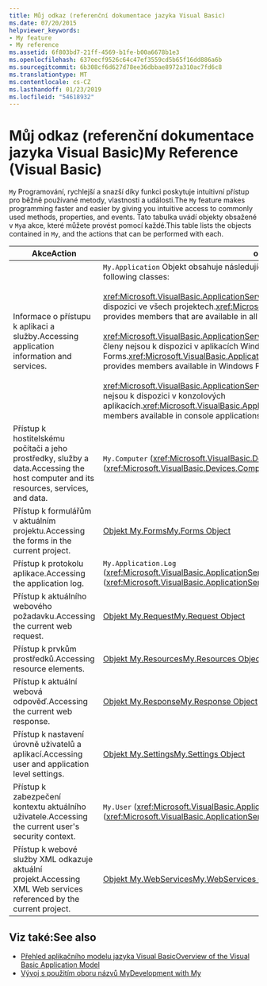 ```yaml
---
title: Můj odkaz (referenční dokumentace jazyka Visual Basic)
ms.date: 07/20/2015
helpviewer_keywords:
- My feature
- My reference
ms.assetid: 6f803bd7-21ff-4569-b1fe-b00a6678b1e3
ms.openlocfilehash: 637eecf9526c64c47ef3559cd5b65f16dd886a6b
ms.sourcegitcommit: 6b308cf6d627d78ee36dbbae8972a310ac7fd6c8
ms.translationtype: MT
ms.contentlocale: cs-CZ
ms.lasthandoff: 01/23/2019
ms.locfileid: "54618932"
---
```

# <a name="my-reference-visual-basic"></a><span data-ttu-id="4f98c-102">Můj odkaz (referenční dokumentace jazyka Visual Basic)</span><span class="sxs-lookup"><span data-stu-id="4f98c-102">My Reference (Visual Basic)</span></span>
<span data-ttu-id="4f98c-103">`My` Programování, rychlejší a snazší díky funkci poskytuje intuitivní přístup pro běžně používané metody, vlastnosti a události.</span><span class="sxs-lookup"><span data-stu-id="4f98c-103">The `My` feature makes programming faster and easier by giving you intuitive access to commonly used methods, properties, and events.</span></span> <span data-ttu-id="4f98c-104">Tato tabulka uvádí objekty obsažené v `My`a akce, které můžete provést pomocí každé.</span><span class="sxs-lookup"><span data-stu-id="4f98c-104">This table lists the objects contained in `My`, and the actions that can be performed with each.</span></span>  
  
|<span data-ttu-id="4f98c-105">**Akce**</span><span class="sxs-lookup"><span data-stu-id="4f98c-105">**Action**</span></span>|<span data-ttu-id="4f98c-106">**objekt**</span><span class="sxs-lookup"><span data-stu-id="4f98c-106">**Object**</span></span>|  
|----------------|----------------|  
|<span data-ttu-id="4f98c-107">Informace o přístupu k aplikaci a služby.</span><span class="sxs-lookup"><span data-stu-id="4f98c-107">Accessing application information and services.</span></span>|<span data-ttu-id="4f98c-108">`My.Application` Objekt obsahuje následující třídy:</span><span class="sxs-lookup"><span data-stu-id="4f98c-108">The `My.Application` object consists of the following classes:</span></span><br /><br /> <span data-ttu-id="4f98c-109"><xref:Microsoft.VisualBasic.ApplicationServices.ApplicationBase> obsahuje členy, které jsou k dispozici ve všech projektech.</span><span class="sxs-lookup"><span data-stu-id="4f98c-109"><xref:Microsoft.VisualBasic.ApplicationServices.ApplicationBase> provides members that are available in all projects.</span></span><br /><br /> <span data-ttu-id="4f98c-110"><xref:Microsoft.VisualBasic.ApplicationServices.WindowsFormsApplicationBase> obsahuje členy nejsou k dispozici v aplikacích Windows Forms.</span><span class="sxs-lookup"><span data-stu-id="4f98c-110"><xref:Microsoft.VisualBasic.ApplicationServices.WindowsFormsApplicationBase> provides members available in Windows Forms applications.</span></span><br /><br /> <span data-ttu-id="4f98c-111"><xref:Microsoft.VisualBasic.ApplicationServices.ConsoleApplicationBase> obsahuje členy nejsou k dispozici v konzolových aplikacích.</span><span class="sxs-lookup"><span data-stu-id="4f98c-111"><xref:Microsoft.VisualBasic.ApplicationServices.ConsoleApplicationBase> provides members available in console applications.</span></span>|  
|<span data-ttu-id="4f98c-112">Přístup k hostitelskému počítači a jeho prostředky, služby a data.</span><span class="sxs-lookup"><span data-stu-id="4f98c-112">Accessing the host computer and its resources, services, and data.</span></span>|<span data-ttu-id="4f98c-113">`My.Computer` (<xref:Microsoft.VisualBasic.Devices.Computer>)</span><span class="sxs-lookup"><span data-stu-id="4f98c-113">`My.Computer` (<xref:Microsoft.VisualBasic.Devices.Computer>)</span></span>|  
|<span data-ttu-id="4f98c-114">Přístup k formulářům v aktuálním projektu.</span><span class="sxs-lookup"><span data-stu-id="4f98c-114">Accessing the forms in the current project.</span></span>|[<span data-ttu-id="4f98c-115">Objekt My.Forms</span><span class="sxs-lookup"><span data-stu-id="4f98c-115">My.Forms Object</span></span>](../../../visual-basic/language-reference/objects/my-forms-object.md)|  
|<span data-ttu-id="4f98c-116">Přístup k protokolu aplikace.</span><span class="sxs-lookup"><span data-stu-id="4f98c-116">Accessing the application log.</span></span>|<span data-ttu-id="4f98c-117">`My.Application.Log` (<xref:Microsoft.VisualBasic.ApplicationServices.ApplicationBase.Log%2A>)</span><span class="sxs-lookup"><span data-stu-id="4f98c-117">`My.Application.Log` (<xref:Microsoft.VisualBasic.ApplicationServices.ApplicationBase.Log%2A>)</span></span>|  
|<span data-ttu-id="4f98c-118">Přístup k aktuálního webového požadavku.</span><span class="sxs-lookup"><span data-stu-id="4f98c-118">Accessing the current web request.</span></span>|[<span data-ttu-id="4f98c-119">Objekt My.Request</span><span class="sxs-lookup"><span data-stu-id="4f98c-119">My.Request Object</span></span>](../../../visual-basic/language-reference/objects/my-request-object.md)|  
|<span data-ttu-id="4f98c-120">Přístup k prvkům prostředků.</span><span class="sxs-lookup"><span data-stu-id="4f98c-120">Accessing resource elements.</span></span>|[<span data-ttu-id="4f98c-121">Objekt My.Resources</span><span class="sxs-lookup"><span data-stu-id="4f98c-121">My.Resources Object</span></span>](../../../visual-basic/language-reference/objects/my-resources-object.md)|  
|<span data-ttu-id="4f98c-122">Přístup k aktuální webová odpověď.</span><span class="sxs-lookup"><span data-stu-id="4f98c-122">Accessing the current web response.</span></span>|[<span data-ttu-id="4f98c-123">Objekt My.Response</span><span class="sxs-lookup"><span data-stu-id="4f98c-123">My.Response Object</span></span>](../../../visual-basic/language-reference/objects/my-response-object.md)|  
|<span data-ttu-id="4f98c-124">Přístup k nastavení úrovně uživatelů a aplikací.</span><span class="sxs-lookup"><span data-stu-id="4f98c-124">Accessing user and application level settings.</span></span>|[<span data-ttu-id="4f98c-125">Objekt My.Settings</span><span class="sxs-lookup"><span data-stu-id="4f98c-125">My.Settings Object</span></span>](../../../visual-basic/language-reference/objects/my-settings-object.md)|  
|<span data-ttu-id="4f98c-126">Přístup k zabezpečení kontextu aktuálního uživatele.</span><span class="sxs-lookup"><span data-stu-id="4f98c-126">Accessing the current user's security context.</span></span>|<span data-ttu-id="4f98c-127">`My.User` (<xref:Microsoft.VisualBasic.ApplicationServices.User>)</span><span class="sxs-lookup"><span data-stu-id="4f98c-127">`My.User` (<xref:Microsoft.VisualBasic.ApplicationServices.User>)</span></span>|  
|<span data-ttu-id="4f98c-128">Přístup k webové služby XML odkazuje aktuální projekt.</span><span class="sxs-lookup"><span data-stu-id="4f98c-128">Accessing XML Web services referenced by the current project.</span></span>|[<span data-ttu-id="4f98c-129">Objekt My.WebServices</span><span class="sxs-lookup"><span data-stu-id="4f98c-129">My.WebServices Object</span></span>](../../../visual-basic/language-reference/objects/my-webservices-object.md)|  
  
## <a name="see-also"></a><span data-ttu-id="4f98c-130">Viz také:</span><span class="sxs-lookup"><span data-stu-id="4f98c-130">See also</span></span>
- [<span data-ttu-id="4f98c-131">Přehled aplikačního modelu jazyka Visual Basic</span><span class="sxs-lookup"><span data-stu-id="4f98c-131">Overview of the Visual Basic Application Model</span></span>](../../../visual-basic/developing-apps/development-with-my/overview-of-the-visual-basic-application-model.md)
- [<span data-ttu-id="4f98c-132">Vývoj s použitím oboru názvů My</span><span class="sxs-lookup"><span data-stu-id="4f98c-132">Development with My</span></span>](../../../visual-basic/developing-apps/development-with-my/index.md)
